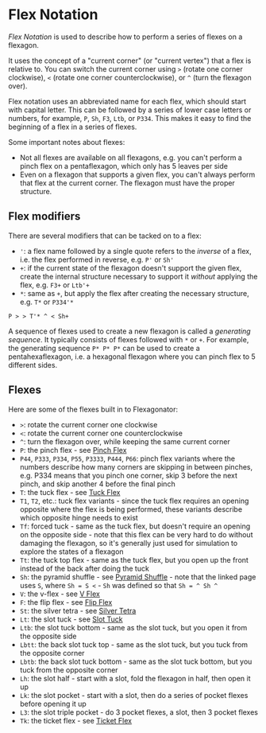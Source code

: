 # Flex Notation

*Flex Notation* is used to describe how to perform a series of flexes on a flexagon.

It uses the concept of a "current corner" (or "current vertex") that a flex is relative to.
You can switch the current corner using `>` (rotate one corner clockwise), `<` (rotate one corner counterclockwise),
or `^` (turn the flexagon over).

Flex notation uses an abbreviated name for each flex, which should start with capital letter.
This can be followed by a series of lower case letters or numbers,
for example, `P`, `Sh`, `F3`, `Ltb`, or `P334`.
This makes it easy to find the beginning of a flex in a series of flexes.

Some important notes about flexes:

* Not all flexes are available on all flexagons, e.g. you can't perform a pinch flex on a pentaflexagon, which only has 5 leaves per side
* Even on a flexagon that supports a given flex, you can't always perform that flex at the current corner.
The flexagon must have the proper structure.


## Flex modifiers

There are several modifiers that can be tacked on to a flex:

* `'`: a flex name followed by a single quote refers to the *inverse* of a flex, i.e. the flex performed in reverse, e.g. `P'` or `Sh'`
* `+`: if the current state of the flexagon doesn't support the given flex, create the internal structure necessary to support it *without* applying the flex, e.g. `F3+` or `Ltb'+`
* `*`: same as `+`, but apply the flex after creating the necessary structure, e.g. `T*` or `P334'*`

```
P > > T'* ^ < Sh+
```

A sequence of flexes used to create a new flexagon is called a *generating sequence*.
It typically consists of flexes followed with `*` or `+`.
For example, the generating sequence `P* P* P*` can be used to create a pentahexaflexagon,
i.e. a hexagonal flexagon where you can pinch flex to 5 different sides.


## Flexes

Here are some of the flexes built in to Flexagonator:

* `>`: rotate the current corner one clockwise
* `<`: rotate the current corner one counterclockwise
* `^`: turn the flexagon over, while keeping the same current corner
* `P`: the pinch flex - see [Pinch Flex](http://loki3.com/flex/flex/pinch.html)
* `P44`, `P333`, `P334`, `P55`, `P3333`, `P444`, `P66`: pinch flex variants where the numbers describe how many
corners are skipping in between pinches, e.g. P334 means that you pinch one corner, skip 3 before the next pinch, and skip another 4 before the final pinch
* `T`: the tuck flex - see [Tuck Flex](http://loki3.com/flex/flex/tuck.html)
* `T1`, `T2`, etc.:  tuck flex variants - since the tuck flex requires an opening opposite where the flex is being
performed, these variants describe which opposite hinge needs to exist
* `Tf`: forced tuck - same as the tuck flex, but doesn't require an opening on the opposite side - note that this
flex can be very hard to do without damaging the flexagon, so it's generally just used for simulation to explore
the states of a flexagon
* `Tt`: the tuck top flex - same as the tuck flex, but you open up the front instead of the back after doing the tuck
* `Sh`: the pyramid shuffle - see [Pyramid Shuffle](http://loki3.com/flex/flex/pyramid-shuffle.html) -
note that the linked page uses `S`, where `Sh = S <` - `Sh` was defined so that `Sh = ^ Sh ^`
* `V`: the v-flex - see [V Flex](http://loki3.com/flex/flex/v.html)
* `F`: the flip flex - see [Flip Flex](http://loki3.com/flex/flex/flip.html)
* `St`: the silver tetra - see [Silver Tetra](http://loki3.com/flex/flex/silver-tetra.html)
* `Lt`: the slot tuck - see [Slot Tuck](http://loki3.com/flex/flex/slot-tuck.html)
* `Ltb`: the slot tuck bottom - same as the slot tuck, but you open it from the opposite side
* `Lbtt`: the back slot tuck top - same as the slot tuck, but you tuck from the opposite corner
* `Lbtb`: the back slot tuck bottom - same as the slot tuck bottom, but you tuck from the opposite corner
* `Lh`: the slot half - start with a slot, fold the flexagon in half, then open it up
* `Lk`: the slot pocket - start with a slot, then do a series of pocket flexes before opening it up
* `L3`: the slot triple pocket - do 3 pocket flexes, a slot, then 3 pocket flexes
* `Tk`: the ticket flex - see [Ticket Flex](http://loki3.com/flex/flex/ticket.html)

